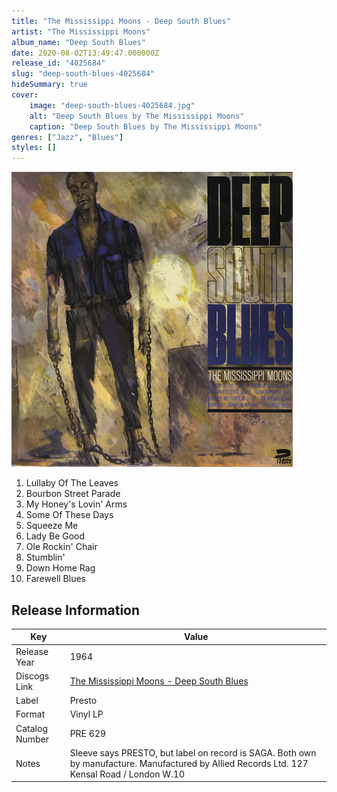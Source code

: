 ```yaml
---
title: "The Mississippi Moons - Deep South Blues"
artist: "The Mississippi Moons"
album_name: "Deep South Blues"
date: 2020-08-02T13:49:47.000000Z
release_id: "4025684"
slug: "deep-south-blues-4025684"
hideSummary: true
cover:
    image: "deep-south-blues-4025684.jpg"
    alt: "Deep South Blues by The Mississippi Moons"
    caption: "Deep South Blues by The Mississippi Moons"
genres: ["Jazz", "Blues"]
styles: []
---
```


![Deep South Blues by The Mississippi Moons](deep-south-blues-4025684.jpg)

<!-- section break -->

1. Lullaby Of The Leaves
2. Bourbon Street Parade
3. My Honey's Lovin' Arms
4. Some Of These Days
5. Squeeze Me
6. Lady Be Good
7. Ole Rockin' Chair
8. Stumblin'
9. Down Home Rag
10. Farewell Blues

<!-- section break -->





## Release Information
|  Key           | Value                                                |
| ---------------| ---------------------------------------------------- |
| Release Year   | 1964                                   |
| Discogs Link   | [The Mississippi Moons - Deep South Blues](https://www.discogs.com/release/4025684-The-Mississippi-Moons-Deep-South-Blues) |
| Label          | Presto |
| Format         | Vinyl LP |
| Catalog Number | PRE 629 |
| Notes | Sleeve says PRESTO, but label on record is SAGA. Both own by manufacture. Manufactured by Allied Records Ltd. 127 Kensal Road / London W.10 |